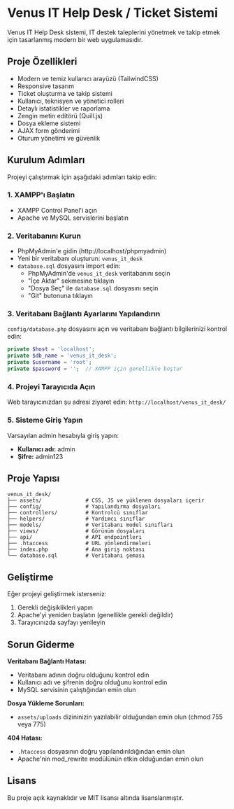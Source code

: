 # Venus IT Help Desk / Ticket Sistemi

Venus IT Help Desk sistemi, IT destek taleplerini yönetmek ve takip etmek için tasarlanmış modern bir web uygulamasıdır.

## Proje Özellikleri

- Modern ve temiz kullanıcı arayüzü (TailwindCSS)
- Responsive tasarım
- Ticket oluşturma ve takip sistemi
- Kullanıcı, teknisyen ve yönetici rolleri
- Detaylı istatistikler ve raporlama
- Zengin metin editörü (Quill.js)
- Dosya ekleme sistemi
- AJAX form gönderimi
- Oturum yönetimi ve güvenlik

## Kurulum Adımları

Projeyi çalıştırmak için aşağıdaki adımları takip edin:

### 1. XAMPP'ı Başlatın

- XAMPP Control Panel'i açın
- Apache ve MySQL servislerini başlatın

### 2. Veritabanını Kurun

- PhpMyAdmin'e gidin (http://localhost/phpmyadmin)
- Yeni bir veritabanı oluşturun: `venus_it_desk`
- `database.sql` dosyasını import edin:
  - PhpMyAdmin'de `venus_it_desk` veritabanını seçin
  - "İçe Aktar" sekmesine tıklayın
  - "Dosya Seç" ile `database.sql` dosyasını seçin
  - "Git" butonuna tıklayın

### 3. Veritabanı Bağlantı Ayarlarını Yapılandırın

`config/database.php` dosyasını açın ve veritabanı bağlantı bilgilerinizi kontrol edin:

```php
private $host = 'localhost';
private $db_name = 'venus_it_desk';
private $username = 'root';
private $password = '';  // XAMPP için genellikle boştur
```

### 4. Projeyi Tarayıcıda Açın

Web tarayıcınızdan şu adresi ziyaret edin: `http://localhost/venus_it_desk/`

### 5. Sisteme Giriş Yapın

Varsayılan admin hesabıyla giriş yapın:

- **Kullanıcı adı:** admin
- **Şifre:** admin123

## Proje Yapısı

```
venus_it_desk/
├── assets/              # CSS, JS ve yüklenen dosyaları içerir
├── config/              # Yapılandırma dosyaları
├── controllers/         # Kontrolcü sınıflar
├── helpers/             # Yardımcı sınıflar
├── models/              # Veritabanı model sınıfları
├── views/               # Görünüm dosyaları
├── api/                 # API endpointleri
├── .htaccess            # URL yönlendirmeleri
├── index.php            # Ana giriş noktası
└── database.sql         # Veritabanı şeması
```

## Geliştirme

Eğer projeyi geliştirmek isterseniz:

1. Gerekli değişiklikleri yapın
2. Apache'yi yeniden başlatın (genellikle gerekli değildir)
3. Tarayıcınızda sayfayı yenileyin

## Sorun Giderme

**Veritabanı Bağlantı Hatası:**
- Veritabanı adının doğru olduğunu kontrol edin
- Kullanıcı adı ve şifrenin doğru olduğunu kontrol edin
- MySQL servisinin çalıştığından emin olun

**Dosya Yükleme Sorunları:**
- `assets/uploads` dizininizin yazılabilir olduğundan emin olun (chmod 755 veya 775)

**404 Hatası:**
- `.htaccess` dosyasının doğru yapılandırıldığından emin olun
- Apache'nin mod_rewrite modülünün etkin olduğundan emin olun

## Lisans

Bu proje açık kaynaklıdır ve MIT lisansı altında lisanslanmıştır.
